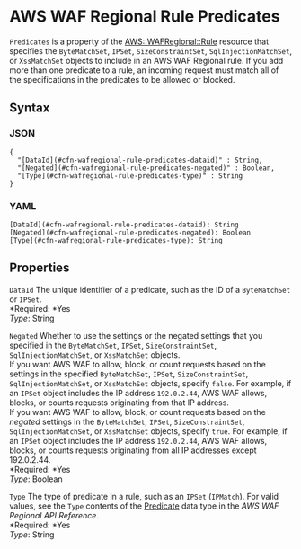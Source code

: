 # AWS WAF Regional Rule Predicates<a name="aws-properties-wafregional-rule-predicates"></a>

`Predicates` is a property of the [AWS::WAFRegional::Rule](aws-resource-wafregional-rule.md) resource that specifies the `ByteMatchSet`, `IPSet`, `SizeConstraintSet`, `SqlInjectionMatchSet`, or `XssMatchSet` objects to include in an AWS WAF Regional rule\. If you add more than one predicate to a rule, an incoming request must match all of the specifications in the predicates to be allowed or blocked\.

## Syntax<a name="w3ab2c21c14e1816b5"></a>

### JSON<a name="aws-properties-wafregional-rule-predicates-syntax.json"></a>

```
{
  "[DataId](#cfn-wafregional-rule-predicates-dataid)" : String,
  "[Negated](#cfn-wafregional-rule-predicates-negated)" : Boolean,
  "[Type](#cfn-wafregional-rule-predicates-type)" : String
}
```

### YAML<a name="aws-properties-wafregional-rule-predicates-syntax.yaml"></a>

```
[DataId](#cfn-wafregional-rule-predicates-dataid): String
[Negated](#cfn-wafregional-rule-predicates-negated): Boolean
[Type](#cfn-wafregional-rule-predicates-type): String
```

## Properties<a name="w3ab2c21c14e1816b7"></a>

`DataId`  <a name="cfn-wafregional-rule-predicates-dataid"></a>
The unique identifier of a predicate, such as the ID of a `ByteMatchSet` or `IPSet`\.  
*Required: *Yes  
*Type*: String

`Negated`  <a name="cfn-wafregional-rule-predicates-negated"></a>
Whether to use the settings or the negated settings that you specified in the `ByteMatchSet`, `IPSet`, `SizeConstraintSet`, `SqlInjectionMatchSet`, or `XssMatchSet` objects\.  
If you want AWS WAF to allow, block, or count requests based on the settings in the specified `ByteMatchSet`, `IPSet`, `SizeConstraintSet`, `SqlInjectionMatchSet`, or `XssMatchSet` objects, specify `false`\. For example, if an `IPSet` object includes the IP address `192.0.2.44`, AWS WAF allows, blocks, or counts requests originating from that IP address\.  
If you want AWS WAF to allow, block, or count requests based on the *negated* settings in the `ByteMatchSet`, `IPSet`, `SizeConstraintSet`, `SqlInjectionMatchSet`, or `XssMatchSet` objects, specify `true`\. For example, if an `IPSet` object includes the IP address `192.0.2.44`, AWS WAF allows, blocks, or counts requests originating from all IP addresses except 192\.0\.2\.44\.  
*Required: *Yes  
*Type*: Boolean

`Type`  <a name="cfn-wafregional-rule-predicates-type"></a>
The type of predicate in a rule, such as an `IPSet` \(`IPMatch`\)\. For valid values, see the `Type` contents of the [Predicate](http://docs.aws.amazon.com/waf/latest/APIReference/API_regional_Predicate.html) data type in the *AWS WAF Regional API Reference*\.  
*Required: *Yes  
*Type*: String